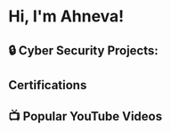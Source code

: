 <h1>Hi, I'm Ahneva! <br/>

<h2>🔒 Cyber Security Projects:</h2>



<h2>Certifications</h2>



<h2>📺 Popular YouTube Videos</h2>



<!--
**ahnevati/ahnevati** is a ✨ _special_ ✨ repository because its `README.md` (this file) appears on your GitHub profile.

Here are some ideas to get you started:

- 🔭 I’m currently working on ...
- 🌱 I’m currently learning ...
- 👯 I’m looking to collaborate on ...
- 🤔 I’m looking for help with ...
- 💬 Ask me about ...
- 📫 How to reach me: ...
- 😄 Pronouns: ...
- ⚡ Fun fact: ...
-->
